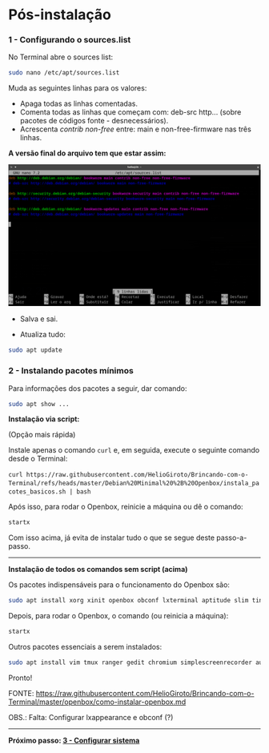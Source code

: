 # Pós-instalação

### 1 - Configurando o sources.list
No Terminal abre o sources list:

```bash
sudo nano /etc/apt/sources.list
```

Muda as seguintes linhas para os valores:

- Apaga todas as linhas comentadas.
- Comenta todas as linhas que começam com: deb-src http... (sobre pacotes de códigos fonte - desnecessários).
- Acrescenta *contrib non-free* entre: main e non-free-firmware nas três linhas.

**A versão final do arquivo tem que estar assim:**

![](imgs/sources-list.png)

- Salva e sai.

- Atualiza tudo:

```bash
sudo apt update
```

### 2 - Instalando pacotes mínimos

Para informações dos pacotes a seguir, dar comando:
```bash
sudo apt show ...
```


**Instalação via script:**

(Opção mais rápida) 

Instale apenas o comando `curl` e, em seguida, execute o seguinte comando desde o Terminal:

`curl https://raw.githubusercontent.com/HelioGiroto/Brincando-com-o-Terminal/refs/heads/master/Debian%20Minimal%20%2B%20Openbox/instala_pacotes_basicos.sh | bash`


Após isso, para rodar o Openbox, reinicie a máquina ou dê o comando:

```bash
startx
```

Com isso acima, já evita de instalar tudo o que se segue deste passo-a-passo.

---

**Instalação de todos os comandos sem script (acima)**

Os pacotes indispensáveis para o funcionamento do Openbox são:

```bash
sudo apt install xorg xinit openbox obconf lxterminal aptitude slim tint2 menu nitrogen compton thunar arandr rofi git xterm
```

Depois, para rodar o Openbox, o comando (ou reinicia a máquina):

```bash
startx
```

Outros pacotes essenciais a serem instalados: 

```bash
sudo apt install vim tmux ranger gedit chromium simplescreenrecorder audacity gcc cheese conky bc gawk sed grep lynx curl wget html-xml-utils xclip googler ffmpeg imagemagick speedtest-cli youtube-dl nmap numix-icon-theme-circle espeak mbrola gnumeric galculator abiword shotwell htop mc mupdf mpack ssmtp mplayer alpine wkhtmltopdf gpick gnome-tweaks gnome-sushi gnome-multi-writer wdiff colordiff tint2 feh fswebcam dialog jq xtrlock mate-utils pavucontrol calendar whois bsdmainutils onboard pdfgrep numlockx lxappearance vlc python3-pip mirage plank xserver-xorg-input-synaptics nodejs npm pandoc texlive-luatex texlive-latex-extra gnome-control-center mediainfo mp3info mpv xdotool youtube-dl neofetch default-jre detox obs-studio network-manager tlp tlp-rdw rfkill wmctrl detox obconf jgmenu

```

Pronto!

FONTE: https://raw.githubusercontent.com/HelioGiroto/Brincando-com-o-Terminal/master/openbox/como-instalar-openbox.md


OBS.: Falta: Configurar lxappearance e obconf (?)

---

**Próximo passo: [3 - Configurar sistema](3-Configurar-Openbox.md)**


